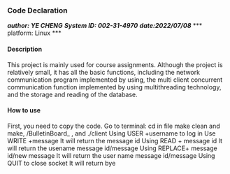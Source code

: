 ### Code Declaration

***author: YE CHENG***
***System ID: 002-31-4970***
***date:2022/07/08***
*** platform: Linux ***
 
#### Description

This project is mainly used for course assignments. Although the project is relatively small, it has all the basic functions, including the network communication program implemented by using, the multi client concurrent communication function implemented by using multithreading technology, and the storage and reading of the database.

#### How to use

First, you need to copy the code.
Go to terminal: cd in file 
make clean and make,
/BulletinBoard_ , and ./client
Using USER +username to log in
Use WRITE +message
It will return the message id
Using READ + message id
It will return the usename message id/message
Using REPLACE+ message id/new message
It will return the user name message id/message
Using QUIT to close socket
It will return bye
